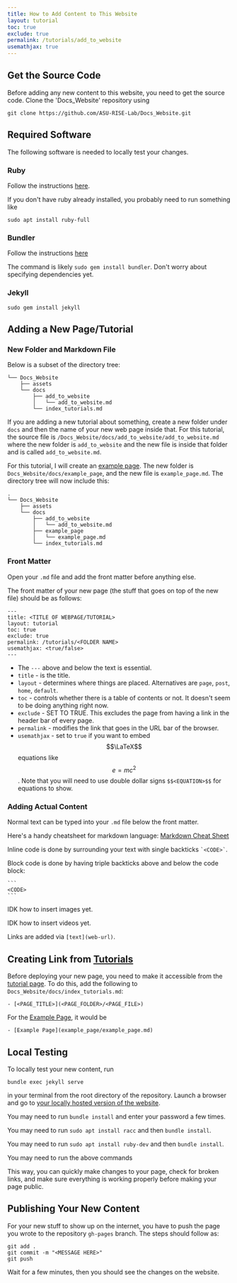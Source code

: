 ```yaml
---
title: How to Add Content to This Website
layout: tutorial
toc: true
exclude: true
permalink: /tutorials/add_to_website
usemathjax: true
---
```


## Get the Source Code

Before adding any new content to this website, you need to get the source code. 
Clone the 'Docs_Website' repository using

```
git clone https://github.com/ASU-RISE-Lab/Docs_Website.git
```

## Required Software

The following software is needed to locally test your changes.

### Ruby

Follow the instructions [here](https://www.ruby-lang.org/en/documentation/installation/).

If you don't have ruby already installed, you probably need to run something like

```
sudo apt install ruby-full
```

### Bundler

Follow the instructions [here](https://bundler.io)

The command is likely `sudo gem install bundler`. Don't worry about specifying dependencies yet.

### Jekyll

```
sudo gem install jekyll
```

## Adding a New Page/Tutorial

### New Folder and Markdown File

Below is a subset of the directory tree:

```
└── Docs_Website
    ├── assets
    └── docs
        ├── add_to_website
        │   └── add_to_website.md
        └── index_tutorials.md
```

If you are adding a new tutorial about something, create a new folder under `docs`
and then the name of your new web page inside that. For this tutorial, the source file
is `/Docs_Website/docs/add_to_website/add_to_website.md` where the new folder is `add_to_website` and the new file is
inside that folder and is called `add_to_website.md`.

For this tutorial, I will create an [example page](../example_page/example_page.md). 
The new folder is `Docs_Website/docs/example_page`, and the new file is `example_page.md`.
The directory tree will now include this:
```
.
└── Docs_Website
    ├── assets
    └── docs
        ├── add_to_website
        │   └── add_to_website.md
        ├── example_page
        │   └── example_page.md
        └── index_tutorials.md
```

### Front Matter

Open your `.md` file and add the front matter before anything else.

The front matter of your new page (the stuff that goes on top of the new file) should be as follows: 
```
---
title: <TITLE OF WEBPAGE/TUTORIAL>
layout: tutorial
toc: true
exclude: true
permalink: /tutorials/<FOLDER NAME>
usemathjax: <true/false>
---
```

- The `---` above and below the text is essential.
- `title` - is the title.
- `layout` - determines where things are placed. Alternatives are `page`, `post`, `home`, `default`.
- `toc` - controls whether there is a table of contents or not. It doesn't seem to be doing anything right now.
- `exclude` - SET TO TRUE. This excludes the page from having a link in the header bar of every page.
- `permalink` - modifies the link that goes in the URL bar of the browser. 
- `usemathjax` - set to `true` if you want to embed $$\LaTeX$$ equations like $$e=mc^2$$. Note that you will need to use double dollar signs `$$<EQUATION>$$` for equations to show.

### Adding Actual Content

Normal text can be typed into your `.md` file below the front matter.

Here's a handy cheatsheet for markdown language: [Markdown Cheat Sheet](https://www.markdownguide.org/cheat-sheet/)

Inline code is done by surrounding your text with single backticks `` `<CODE>` ``.

Block code is done by having triple backticks above and below the code block:

````
```
<CODE>
```
````

IDK how to insert images yet.

IDK how to insert videos yet.

Links are added via `[text](web-url)`.

## Creating Link from [Tutorials](..)

Before deploying your new page, you need to make it accessible from the [tutorial page](../index_tutorials.md).
To do this, add the following to `Docs_Website/docs/index_tutorials.md`:
```
- [<PAGE_TITLE>](<PAGE_FOLDER>/<PAGE_FILE>)
```

For the [Example Page](../example_page/example_page.md), it would be
```
- [Example Page](example_page/example_page.md)
```

## Local Testing

To locally test your new content, run
```
bundle exec jekyll serve
```
in your terminal from the root directory of the repository. 
Launch a browser and go to [your locally hosted version of the website](http://127.0.0.1:4000/PX4-Autopilot/).

You may need to run `bundle install` and enter your password a few times.

You may need to run `sudo apt install racc` and then `bundle install`.

You may need to run `sudo apt install ruby-dev` and then `bundle install`.

You may need to run the above commands

This way, you can quickly make changes to your page, check for broken links, and make sure everything is working
properly before making your page public.

## Publishing Your New Content

For your new stuff to show up on the internet, you have to push the page you wrote to the repository `gh-pages` branch.
The steps should follow as:
```
git add .
git commit -m "<MESSAGE HERE>"
git push
```

Wait for a few minutes, then you should see the changes on the website.


